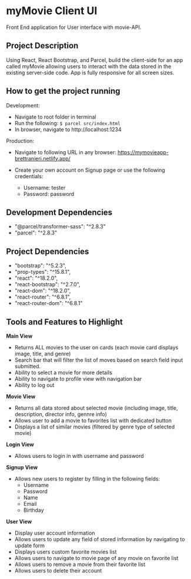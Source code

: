 # myMovie Client UI

Front End application for User interface with movie-API.

## Project Description

Using React, React Bootstrap, and Parcel, build the client-side for an app called myMovie allowing users to interact with the data stored in the existing server-side code. App is fully responsive for all screen sizes.

## How to get the project running

Development:

- Navigate to root folder in terminal
- Run the following: `$ parcel src/index.html`
- In browser, navigate to http://localhost:1234

Production:

- Navigate to following URL in any browser:
  https://mymovieapp-brettranieri.netlify.app/

- Create your own account on Signup page or use the following credentials:
  - Username: tester
  - Password: password

## Development Dependencies

- "@parcel/transformer-sass": "^2.8.3"
- "parcel": "^2.8.3"

## Project Dependencies

- "bootstrap": "^5.2.3",
- "prop-types": "^15.8.1",
- "react": "^18.2.0",
- "react-bootstrap": "^2.7.0",
- "react-dom": "^18.2.0",
- "react-router": "^6.8.1",
- "react-router-dom": "^6.8.1"

## Tools and Features to Highlight

**Main View**

- Returns ALL movies to the user on cards (each movie card displays image, title, and genre)
- Search bar that will filter the list of moves based on search field input submitted.
- Ability to select a movie for more details
- Ability to navigate to profile view with navigation bar
- Ability to log out

**Movie View**

- Returns all data stored about selected movie (including image, title, description, director info, gennre info)
- Allows user to add a movie to favorites list with dedicated button
- Displays a list of similar movies (filtered by genre type of selected movie)

**Login View**

- Allows users to login in with username and password

**Signup View**

- Allows new users to register by filling in the following fields:
  - Username
  - Password
  - Name
  - Email
  - Birthday

**User View**

- Display user account information
- Allows users to update any field of stored information by navigating to update form
- Displays users custom favorite movies list
- Allows users to navigate to movie page of any movie on favorite list
- Allows users to remove a movie from their favorite list
- Allows users to delete their account
